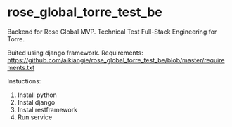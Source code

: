# rose_global_torre_test_be
Backend for Rose Global MVP. Technical Test Full-Stack Engineering for Torre.

Buited using django framework.
Requirements: https://github.com/aikiangie/rose_global_torre_test_be/blob/master/requirements.txt

Instuctions:

1. Install python
2. Instal django
3. Instal restframework
4. Run service

